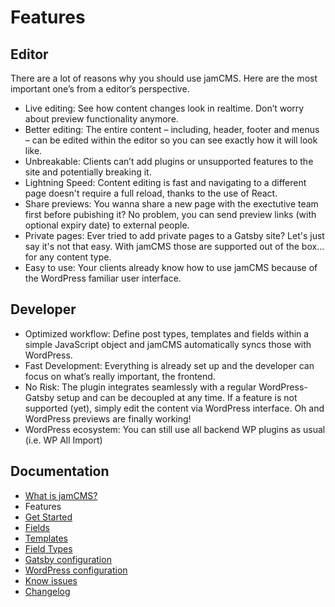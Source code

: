 # Features

## Editor

There are a lot of reasons why you should use jamCMS. Here are the most important one’s from a editor’s perspective.

- Live editing: See how content changes look in realtime. Don’t worry about preview functionality anymore.
- Better editing: The entire content – including, header, footer and menus – can be edited within the editor so you can see exactly how it will look like.
- Unbreakable: Clients can’t add plugins or unsupported features to the site and potentially breaking it.
- Lightning Speed: Content editing is fast and navigating to a different page doesn't require a full reload, thanks to the use of React.
- Share previews: You wanna share a new page with the exectutive team first before pubishing it? No problem, you can send preview links (with optional expiry date) to external people.
- Private pages: Ever tried to add private pages to a Gatsby site? Let's just say it's not that easy. With jamCMS those are supported out of the box... for any content type.
- Easy to use: Your clients already know how to use jamCMS because of the WordPress familiar user interface.

## Developer

- Optimized workflow: Define post types, templates and fields within a simple JavaScript object and jamCMS automatically syncs those with WordPress.
- Fast Development: Everything is already set up and the developer can focus on what’s really important, the frontend.
- No Risk: The plugin integrates seamlessly with a regular WordPress-Gatsby setup and can be decoupled at any time. If a feature is not supported (yet), simply edit the content via WordPress interface. Oh and WordPress previews are finally working!
- WordPress ecosystem: You can still use all backend WP plugins as usual (i.e. WP All Import)

## Documentation

- [What is jamCMS?](https://github.com/robinzimmer1989/jam-cms/docs/what-is-jam-cms)
- Features
- [Get Started](https://github.com/robinzimmer1989/jam-cms/docs/get-started)
- [Fields](https://github.com/robinzimmer1989/jam-cms/docs/fields)
- [Templates](https://github.com/robinzimmer1989/jam-cms/docs/templates)
- [Field Types](https://github.com/robinzimmer1989/jam-cms/docs/field-types)
- [Gatsby configuration](https://github.com/robinzimmer1989/jam-cms/docs/gatsby-config)
- [WordPress configuration](https://github.com/robinzimmer1989/jam-cms/docs/wordpress-config)
- [Know issues](https://github.com/robinzimmer1989/jam-cms/docs/known-issues)
- [Changelog](https://github.com/robinzimmer1989/jam-cms/docs/changelog)
